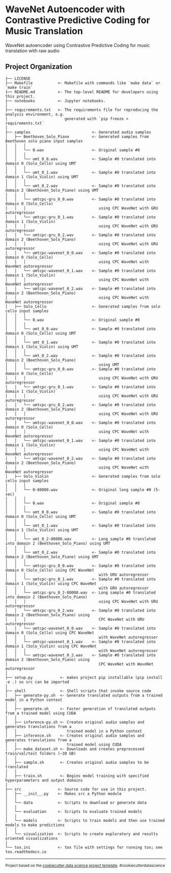 WaveNet Autoencoder with Contrastive Predictive Coding for Music Translation
==============================

WaveNet autoencoder using Contrastive Predictive Coding for music translation with raw audio

Project Organization
------------

    ├── LICENSE
    ├── Makefile           <- Makefile with commands like `make data` or `make train`
    ├── README.md          <- The top-level README for developers using this project.
    ├── notebooks          <- Jupyter notebooks. 
    │
    ├── requirements.txt   <- The requirements file for reproducing the analysis environment, e.g.
    │                         generated with `pip freeze > requirements.txt`
    │
    ├── samples                           <- Generated audio samples
    │   ├── Beethoven_Solo_Piano          <- Generated samples from Beethoven solo piano input samples
    │   │   │
    │   │   └── 0.wav                     <- Original sample #0
    │   │   │
    │   │   └── umt_0_0.wav               <- Sample #0 translated into domain 0 (Solo_Cello) using UMT
    │   │   │
    │   │   └── umt_0_1.wav               <- Sample #0 translated into domain 1 (Solo_Violin) using UMT
    │   │   │
    │   │   └── umt_0_2.wav               <- Sample #0 translated into domain 2 (Beethoven_Solo_Piano) using UMT
    │   │   │
    │   │   └── umtcpc-gru_0_0.wav        <- Sample #0 translated into domain 0 (Solo_Cello)
    │   │   │                                using CPC WaveNet with GRU autoregressor
    │   │   └── umtcpc-gru_0_1.wav        <- Sample #0 translated into domain 1 (Solo_Violin)
    │   │   │                                using CPC WaveNet with GRU autoregressor
    │   │   └── umtcpc-gru_0_2.wav        <- Sample #0 translated into domain 2 (Beethoven_Solo_Piano)
    │   │   │                                using CPC WaveNet with GRU autoregressor
    │   │   └── umtcpc-wavenet_0_0.wav    <- Sample #0 translated into domain 0 (Solo_Cello)
    │   │   │                                using CPC WaveNet with WaveNet autoregressor
    │   │   └── umtcpc-wavenet_0_1.wav    <- Sample #0 translated into domain 1 (Solo_Violin)
    │   │   │                                using CPC WaveNet with WaveNet autoregressor
    │   │   └── umtcpc-wavenet_0_2.wav    <- Sample #0 translated into domain 2 (Beethoven_Solo_Piano)
    │   │                                    using CPC WaveNet with WaveNet autoregressor
    │   ├── Solo_Cello                    <- Generated samples from solo cello input samples
    │   │   │
    │   │   └── 0.wav                     <- Original sample #0
    │   │   │
    │   │   └── umt_0_0.wav               <- Sample #0 translated into domain 0 (Solo_Cello) using UMT
    │   │   │
    │   │   └── umt_0_1.wav               <- Sample #0 translated into domain 1 (Solo_Violin) using UMT
    │   │   │
    │   │   └── umt_0_2.wav               <- Sample #0 translated into domain 2 (Beethoven_Solo_Piano)
    │   │   │                                using UMT
    │   │   └── umtcpc-gru_0_0.wav        <- Sample #0 translated into domain 0 (Solo_Cello)
    │   │   │                                using CPC WaveNet with GRU autoregressor
    │   │   └── umtcpc-gru_0_1.wav        <- Sample #0 translated into domain 1 (Solo_Violin)
    │   │   │                                using CPC WaveNet with GRU autoregressor
    │   │   └── umtcpc-gru_0_2.wav        <- Sample #0 translated into domain 2 (Beethoven_Solo_Piano)
    │   │   │                                using CPC WaveNet with GRU autoregressor
    │   │   └── umtcpc-wavenet_0_0.wav    <- Sample #0 translated into domain 0 (Solo_Cello) 
    │   │   │                                using CPC WaveNet with WaveNet autoregressor
    │   │   └── umtcpc-wavenet_0_1.wav    <- Sample #0 translated into domain 1 (Solo_Violin) 
    │   │   │                                using CPC WaveNet with WaveNet autoregressor
    │   │   └── umtcpc-wavenet_0_2.wav    <- Sample #0 translated into domain 2 (Beethoven_Solo_Piano) 
    │   │                                    using CPC WaveNet with WaveNet autoregressor
    │   ├── Solo_Violin                   <- Generated samples from solo cello input samples
    │   │   │
    │   │   └── 0-80000.wav               <- Original long sample #0 (5-sec)
    │   │   │
    │   │   └── 0.wav                     <- Original sample #0
    │   │   │
    │   │   └── umt_0_0.wav               <- Sample #0 translated into domain 0 (Solo_Cello) using UMT
    │   │   │
    │   │   └── umt_0_1.wav               <- Sample #0 translated into domain 1 (Solo_Violin) using UMT
    │   │   │
    │   │   └── umt_0_2-80000.wav         <- Long sample #0 translated into domain 2 (Beethoven_Solo_Piano) using UMT
    │   │   │
    │   │   └── umt_0_2.wav               <- Sample #0 translated into domain 2 (Beethoven_Solo_Piano) using UMT
    │   │   │
    │   │   └── umtcpc-gru_0_0.wav        <- Sample #0 translated into domain 0 (Solo_Cello) using CPC WaveNet
    │   │   │                                with GRU autoregressor
    │   │   └── umtcpc-gru_0_1.wav        <- Sample #0 translated into domain 1 (Solo_Violin) using CPC WaveNet 
    │   │   │                                with GRU autoregressor
    │   │   └── umtcpc-gru_0_2-80000.wav  <- Long sample #0 translated into domain 2 (Beethoven_Solo_Piano)
    │   │   │                                using CPC WaveNet with GRU autoregressor
    │   │   └── umtcpc-gru_0_2.wav        <- Sample #0 translated into domain 2 (Beethoven_Solo_Piano) using 
    │   │   │                                CPC WaveNet with GRU autoregressor
    │   │   └── umtcpc-wavenet_0_0.wav    <- Sample #0 translated into domain 0 (Solo_Cello) using CPC WaveNet 
    │   │   │                                with WaveNet autoregressor
    │   │   └── umtcpc-wavenet_0_1.wav    <- Sample #0 translated into domain 1 (Solo_Violin) using CPC WaveNet 
    │   │   │                                with WaveNet autoregressor
    │   │   └── umtcpc-wavenet_0_2.wav    <- Sample #0 translated into domain 2 (Beethoven_Solo_Piano) using 
    │                                        CPC WaveNet with WaveNet autoregressor
    │
    ├── setup.py            <- makes project pip installable (pip install -e .) so src can be imported
    │
    ├── shell               <- Shell scripts that invoke source code
    │   ├── generate-py.sh  <- Generate translated outputs from a trained model in a Python context
    │   │
    │   ├── generate.sh     <- Faster generation of translated outputs from a trained model using CUDA
    │   │
    │   ├── inference-py.sh <- Creates original audio samples and generates translations from a 
    │   │                      trained model in a Python context
    │   ├── inference.sh    <- Creates original audio samples and generates translations from a 
    │   │                      trained model using CUDA
    │   ├── make_dataset.sh <- Downloads and creates preprocessed train/val/test folders (~30 GB)
    │   │
    │   ├── sample.sh       <- Creates original audio samples to be translated
    │   │
    │   ├── train.sh        <- Begins model training with specified hyperparameters and output domains
    │
    ├── src                <- Source code for use in this project.
    │   ├── __init__.py    <- Makes src a Python module
    │   │
    │   └── data           <- Scripts to download or generate data
    │   │
    │   └── evaluation     <- Scripts to evaluate trained models
    │   │
    │   └── models         <- Scripts to train models and then use trained models to make predictions
    │   │
    │   └── visualization  <- Scripts to create exploratory and results oriented visualizations
    │
    └── tox.ini            <- tox file with settings for running tox; see tox.readthedocs.io


--------

<p><small>Project based on the <a target="_blank" href="https://drivendata.github.io/cookiecutter-data-science/">cookiecutter data science project template</a>. #cookiecutterdatascience</small></p>
